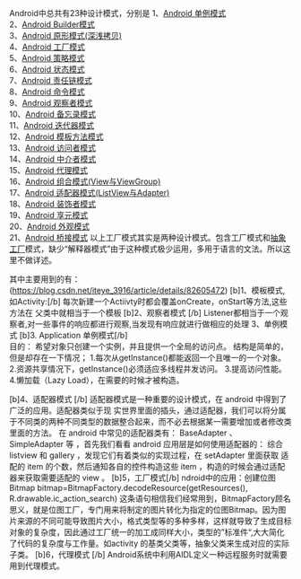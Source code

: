 Android中总共有23种设计模式，分别是
1、[Android 单例模式](https://www.jianshu.com/p/9c32aea34b6d "Android 单例模式")  
2、[Android Builder模式](https://www.jianshu.com/p/093e42472f1c "Android Builder模式")  
3、[Android 原形模式(深浅拷贝)](https://www.jianshu.com/p/15bc149bd0af "Android 原形模式(深浅拷贝)")  
4、[Android 工厂模式](https://www.jianshu.com/p/13f80d27b7f2 "Android 工厂模式")  
5、[Android 策略模式](https://www.jianshu.com/p/b76b9c265def "Android 策略模式")  
6、[Android 状态模式](https://www.jianshu.com/p/d8b76d7bfc10 "Android 状态模式")  
7、[Android 责任链模式](https://www.jianshu.com/p/5b261b7226b3 "Android 责任链模式")  
8、[Android 命令模式](https://www.jianshu.com/p/1e898a64ba29 "Android 命令模式")  
9、[Android 观察者模式](https://www.jianshu.com/p/ec399a25e9d4 "Android 观察者模式")  
10、[Android 备忘录模式](https://www.jianshu.com/p/ca7bae91f845 "Android 备忘录模式")  
11、[Android 迭代器模式](https://www.jianshu.com/p/cea65ea5f019 "Android 迭代器模式")  
12、[Android 模板方法模式](https://www.jianshu.com/p/0d40766e11f1 "Android 模板方法模式")  
13、[Android 访问者模式](https://www.jianshu.com/p/c0c4ae0d262c "Android 访问者模式")  
14、[Android 中介者模式](https://www.jianshu.com/p/265a53737044 "Android 中介者模式")  
15、[Android 代理模式](https://www.jianshu.com/p/2fedb6bad7f9 "Android 代理模式")  
16、[Android 组合模式(View与ViewGroup)](https://www.jianshu.com/p/b512a047604d "Android 组合模式(View与ViewGroup)")  
17、[Android 适配器模式(ListView与Adapter)](https://www.jianshu.com/p/fb558642823e "Android 适配器模式(ListView与Adapter)")  
18、[Android 装饰者模式](https://www.jianshu.com/p/55b5804abf48 "Android 装饰者模式")  
19、[Android 享元模式](https://www.jianshu.com/p/3a12c1f4a863 "Android 享元模式")  
20、[Android 外观模式](https://www.jianshu.com/p/4443c848b785 "Android 外观模式")  
21、[Android 桥接模式](https://www.jianshu.com/p/5ac2805a1df4 "Android 桥接模式")
以上工厂模式其实是两种设计模式。包含工厂模式和[抽象工厂](https://so.csdn.net/so/search?q=%E6%8A%BD%E8%B1%A1%E5%B7%A5%E5%8E%82&spm=1001.2101.3001.7020)模式，缺少“解释器模式”由于这种模式极少运用，多用于语言的文法。所以这里不做详述。

其中主要用到的有：(https://blog.csdn.net/iteye_3916/article/details/82605472)
[b]1、模板模式,如Activity:[/b] 
      每次新建一个Actiivty时都会覆盖onCreate，onStart等方法,这些方法在 
  父类中就相当于一个模板 
[b]2、观察者模式 [/b]
     Listener都相当于一个观察者,对一些事件的响应都进行观察,当发现有响应就进行做相应的处理 3、单例模式 
[b]3. Application 单例模式[/b]   
目的： 
希望对象只创建一个实例，并且提供一个全局的访问点。 结构是简单的，但是却存在一下情况； 
1.每次从getInstance()都能返回一个且唯一的一个对象。 2.资源共享情况下，getInstance()必须适应多线程并发访问。 3.提高访问性能。 
4.懒加载（Lazy Load），在需要的时候才被构造。 
 
[b]4、适配器模式 [/b]
   适配器模式是一种重要的设计模式，在 android 中得到了广泛的应用。适配器类似于现
实世界里面的插头，通过适配器，我们可以将分属于不同类的两种不同类型的数据整合起来，而不必去根据某一需要增加或者修改类里面的方法。 
在 android 中常见的适配器类有： BaseAdapter 、 SimpleAdapter 等 ，首先我们看看 android 应用层是如何使用适配器的： 
综合 listview 和 gallery ，发现它们有着类似的实现过程，在 setAdapter 里面获取 
适配的 item 的个数，然后通知各自的控件构造这些 item ，构造的时候会通过适配器来获取需要适配的 view 。 
[b]5，工厂模式[/b] 
ndroid中的应用：创建位图 
Bitmap bitmap=BitmapFactory.decodeResource(getResources(), R.drawable.ic_action_search) 
这条语句相信我们经常用到，BitmapFactory顾名思义，就是位图工厂，专门用来将制定的图片转化为指定的位图Bitmap。因为图片来源的不同可能导致图片大小，格式类型等的多种多样，这样就导致了生成目标对象的复杂度，因此通过工厂统一的加工成同样大小，类型的”标准件“,大大简化了代码的复杂度与工作量。如activity 的基类父类等，抽象父类来生成对应的实际子类。 
[b]6，代理模式 [/b]
Android系统中利用AIDL定义一种远程服务时就需要用到代理模式。